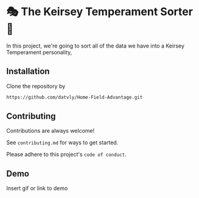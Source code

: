 
# 🎭 The Keirsey Temperament Sorter 📝


In this project, we're going to sort all of the data we have into a Keirsey Temperament personality, 


## Installation

Clone the repository by
```bash
https://github.com/datvly/Home-Field-Advantage.git
```
    
## Contributing

Contributions are always welcome!

See `contributing.md` for ways to get started.

Please adhere to this project's `code of conduct`.


## Demo

Insert gif or link to demo

